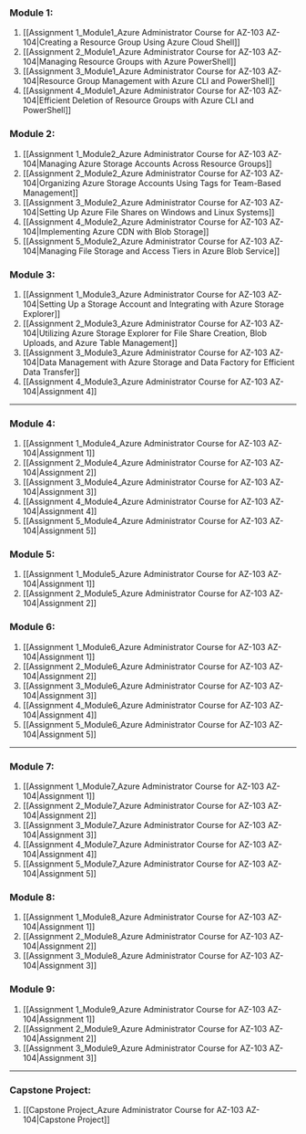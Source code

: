 ### Module 1:
1. [[Assignment 1_Module1_Azure Administrator Course for AZ-103 AZ-104|Creating a Resource Group Using Azure Cloud Shell]] 
2. [[Assignment 2_Module1_Azure Administrator Course for AZ-103 AZ-104|Managing Resource Groups with Azure PowerShell]] 
3. [[Assignment 3_Module1_Azure Administrator Course for AZ-103 AZ-104|Resource Group Management with Azure CLI and PowerShell]] 
4. [[Assignment 4_Module1_Azure Administrator Course for AZ-103 AZ-104|Efficient Deletion of Resource Groups with Azure CLI and PowerShell]] 
### Module 2: 
1. [[Assignment 1_Module2_Azure Administrator Course for AZ-103 AZ-104|Managing Azure Storage Accounts Across Resource Groups]] 
2. [[Assignment 2_Module2_Azure Administrator Course for AZ-103 AZ-104|Organizing Azure Storage Accounts Using Tags for Team-Based Management]] 
3. [[Assignment 3_Module2_Azure Administrator Course for AZ-103 AZ-104|Setting Up Azure File Shares on Windows and Linux Systems]] 
4. [[Assignment 4_Module2_Azure Administrator Course for AZ-103 AZ-104|Implementing Azure CDN with Blob Storage]] 
5. [[Assignment 5_Module2_Azure Administrator Course for AZ-103 AZ-104|Managing File Storage and Access Tiers in Azure Blob Service]] 
### Module 3:
1. [[Assignment 1_Module3_Azure Administrator Course for AZ-103 AZ-104|Setting Up a Storage Account and Integrating with Azure Storage Explorer]] 
2. [[Assignment 2_Module3_Azure Administrator Course for AZ-103 AZ-104|Utilizing Azure Storage Explorer for File Share Creation, Blob Uploads, and Azure Table Management]] 
3. [[Assignment 3_Module3_Azure Administrator Course for AZ-103 AZ-104|Data Management with Azure Storage and Data Factory for Efficient Data Transfer]] 
4. [[Assignment 4_Module3_Azure Administrator Course for AZ-103 AZ-104|Assignment 4]] 

---
###  Module 4:
1. [[Assignment 1_Module4_Azure Administrator Course for AZ-103 AZ-104|Assignment 1]] 
2. [[Assignment 2_Module4_Azure Administrator Course for AZ-103 AZ-104|Assignment 2]] 
3. [[Assignment 3_Module4_Azure Administrator Course for AZ-103 AZ-104|Assignment 3]] 
4. [[Assignment 4_Module4_Azure Administrator Course for AZ-103 AZ-104|Assignment 4]]
5. [[Assignment 5_Module4_Azure Administrator Course for AZ-103 AZ-104|Assignment 5]] 
### Module 5:
1. [[Assignment 1_Module5_Azure Administrator Course for AZ-103 AZ-104|Assignment 1]] 
2. [[Assignment 2_Module5_Azure Administrator Course for AZ-103 AZ-104|Assignment 2]] 
### Module 6:
1. [[Assignment 1_Module6_Azure Administrator Course for AZ-103 AZ-104|Assignment 1]] 
2. [[Assignment 2_Module6_Azure Administrator Course for AZ-103 AZ-104|Assignment 2]] 
3. [[Assignment 3_Module6_Azure Administrator Course for AZ-103 AZ-104|Assignment 3]] 
4. [[Assignment 4_Module6_Azure Administrator Course for AZ-103 AZ-104|Assignment 4]] 
5. [[Assignment 5_Module6_Azure Administrator Course for AZ-103 AZ-104|Assignment 5]] 

---
### Module 7: 
1. [[Assignment 1_Module7_Azure Administrator Course for AZ-103 AZ-104|Assignment 1]] 
2. [[Assignment 2_Module7_Azure Administrator Course for AZ-103 AZ-104|Assignment 2]] 
3. [[Assignment 3_Module7_Azure Administrator Course for AZ-103 AZ-104|Assignment 3]] 
4. [[Assignment 4_Module7_Azure Administrator Course for AZ-103 AZ-104|Assignment 4]] 
5. [[Assignment 5_Module7_Azure Administrator Course for AZ-103 AZ-104|Assignment 5]] 
### Module 8:
1. [[Assignment 1_Module8_Azure Administrator Course for AZ-103 AZ-104|Assignment 1]]
2. [[Assignment 2_Module8_Azure Administrator Course for AZ-103 AZ-104|Assignment 2]] 
3. [[Assignment 3_Module8_Azure Administrator Course for AZ-103 AZ-104|Assignment 3]] 
### Module 9: 
1. [[Assignment 1_Module9_Azure Administrator Course for AZ-103 AZ-104|Assignment 1]] 
2. [[Assignment 2_Module9_Azure Administrator Course for AZ-103 AZ-104|Assignment 2]] 
3. [[Assignment 3_Module9_Azure Administrator Course for AZ-103 AZ-104|Assignment 3]] 

---
### Capstone Project: 
1. [[Capstone Project_Azure Administrator Course for AZ-103 AZ-104|Capstone Project]]
